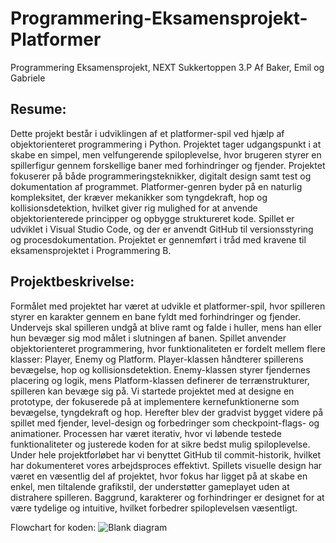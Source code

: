 # Programmering-Eksamensprojekt-Platformer
Programmering Eksamensprojekt, 
NEXT Sukkertoppen 3.P
Af Baker, Emil og Gabriele

## Resume: 
Dette projekt består i udviklingen af et platformer-spil ved hjælp af objektorienteret programmering i Python. Projektet tager udgangspunkt i at skabe en simpel, men velfungerende spiloplevelse, hvor brugeren styrer en spillerfigur gennem forskellige baner med forhindringer og fjender. Projektet fokuserer på både programmeringsteknikker, digitalt design samt test og dokumentation af programmet. Platformer-genren byder på en naturlig kompleksitet, der kræver mekanikker som tyngdekraft, hop og kollisionsdetektion, hvilket giver rig mulighed for at anvende objektorienterede principper og opbygge struktureret kode. Spillet er udviklet i Visual Studio Code, og der er anvendt GitHub til versionsstyring og procesdokumentation. Projektet er gennemført i tråd med kravene til eksamensprojektet i Programmering B.

## Projektbeskrivelse: 
Formålet med projektet har været at udvikle et platformer-spil, hvor spilleren styrer en karakter gennem en bane fyldt med forhindringer og fjender. Undervejs skal spilleren undgå at blive ramt og falde i huller, mens han eller hun bevæger sig mod målet i slutningen af banen. Spillet anvender objektorienteret programmering, hvor funktionaliteten er fordelt mellem flere klasser: Player, Enemy og Platform. Player-klassen håndterer spillerens bevægelse, hop og kollisionsdetektion. Enemy-klassen styrer fjendernes placering og logik, mens Platform-klassen definerer de terrænstrukturer, spilleren kan bevæge sig på.
Vi startede projektet med at designe en prototype, der fokuserede på at implementere kernefunktionerne som bevægelse, tyngdekraft og hop. Herefter blev der gradvist bygget videre på spillet med fjender, level-design og forbedringer som checkpoint-flags- og animationer. Processen har været iterativ, hvor vi løbende testede funktionaliteter og justerede koden for at sikre bedst mulig spiloplevelse. Under hele projektforløbet har vi benyttet GitHub til commit-historik, hvilket har dokumenteret vores arbejdsproces effektivt.
Spillets visuelle design har været en væsentlig del af projektet, hvor fokus har ligget på at skabe en enkel, men tiltalende grafikstil, der understøtter gameplayet uden at distrahere spilleren. Baggrund, karakterer og forhindringer er designet for at være tydelige og intuitive, hvilket forbedrer spiloplevelsen væsentligt.



Flowchart for koden: 
![Blank diagram](https://github.com/user-attachments/assets/26a0435e-9186-4804-8d8e-59edc6dcf9c0)
